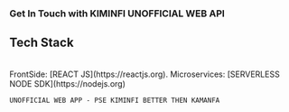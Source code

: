 ### Get In Touch with KIMINFI UNOFFICIAL WEB API

## Tech Stack
<br>
FrontSide: [REACT JS](https://reactjs.org).
Microservices: [SERVERLESS NODE SDK](https://nodejs.org)

```
UNOFFICIAL WEB APP - PSE KIMINFI BETTER THEN KAMANFA 
```